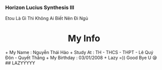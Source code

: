 ### Horizon Lucius Synthesis III
Etou Là Gì Thì Không Ai Biết Nên Đi Ngủ
<h1 align="center">My Info</h1>
+ My Name : Nguyễn Thái Hảo
+ Study At : TH - THCS - THPT - Lê Quý Đôn - Quyết Thắng
+ My Birthday : 03/01/2008
+ Lazy =)) Good Bye U 😪 
## LAZYYYYY
